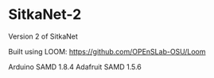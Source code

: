 # SitkaNet-2

Version 2 of SitkaNet

Built using LOOM:
https://github.com/OPEnSLab-OSU/Loom

Arduino SAMD 1.8.4
Adafruit SAMD 1.5.6
